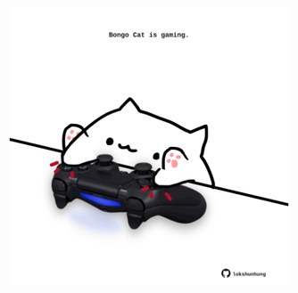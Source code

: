 <!-- built at 16/04/2025, 15:00:57 UTC -->
<p align="center">
  <img width="500" height="500" src="./ReadmeImage.svg">
</p>
